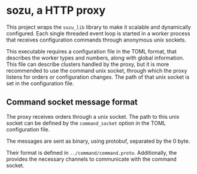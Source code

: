 # sozu, a HTTP proxy

This project wraps the `sozu_lib` library to make it scalable and dynamically
configured. Each single threaded event loop is started in a worker process that
receives configuration commands through anonymous unix sockets.

This executable requires a configuration file in the TOML format, that describes
the worker types and numbers, along with global information. This file can
describe clusters handled by the proxy, but it is more recommended to
use the command unix socket, through which the proxy listens for orders or
configuration changes. The path of that unix socket is set in the configuration
file.

## Command socket message format

The proxy receives orders through a unix socket. The path to this unix socket can
be defined by the `command_socket` option in the TOML configuration file.

The messages are sent as binary, using protobuf,
separated by the 0 byte.

Their format is defined in `../command/command.proto`. Additionally, the
provides the necessary channels to communicate with
the command socket.
